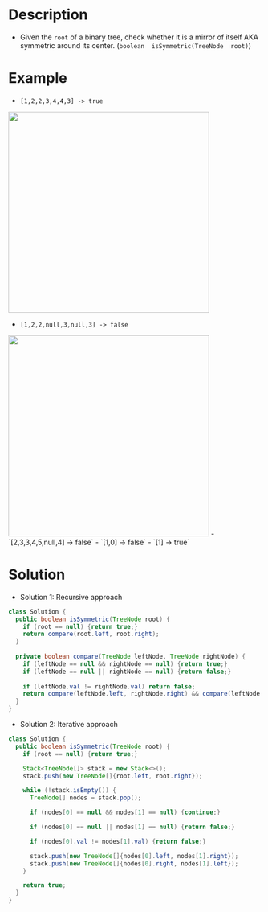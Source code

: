 # Description

- Given the `root` of a binary tree, check whether it is a mirror of itself AKA symmetric around its center. (`boolean  isSymmetric(TreeNode  root)`)

# Example

- `[1,2,2,3,4,4,3] -> true`
<img src="https://assets.leetcode.com/uploads/2021/02/19/symtree1.jpg" width="400">

- `[1,2,2,null,3,null,3] -> false`
<img src="https://assets.leetcode.com/uploads/2021/02/19/symtree2.jpg" width="400">
- `[2,3,3,4,5,null,4] -> false`
- `[1,0] -> false`
- `[1] -> true`

# Solution

- Solution 1: Recursive approach

```Java
class Solution {
  public boolean isSymmetric(TreeNode root) {
    if (root == null) {return true;}
    return compare(root.left, root.right);
  }
    
  private boolean compare(TreeNode leftNode, TreeNode rightNode) {
    if (leftNode == null && rightNode == null) {return true;}
    if (leftNode == null || rightNode == null) {return false;}
    
    if (leftNode.val != rightNode.val) return false;
    return compare(leftNode.left, rightNode.right) && compare(leftNode.right, rightNode.left);
  }
}
``` 

- Solution 2: Iterative approach

```Java
class Solution {
  public boolean isSymmetric(TreeNode root) {
    if (root == null) {return true;}

    Stack<TreeNode[]> stack = new Stack<>();
    stack.push(new TreeNode[]{root.left, root.right});

    while (!stack.isEmpty()) {
      TreeNode[] nodes = stack.pop();

      if (nodes[0] == null && nodes[1] == null) {continue;}

      if (nodes[0] == null || nodes[1] == null) {return false;}

      if (nodes[0].val != nodes[1].val) {return false;}

      stack.push(new TreeNode[]{nodes[0].left, nodes[1].right});
      stack.push(new TreeNode[]{nodes[0].right, nodes[1].left});
    }

    return true;
  }
}
```
